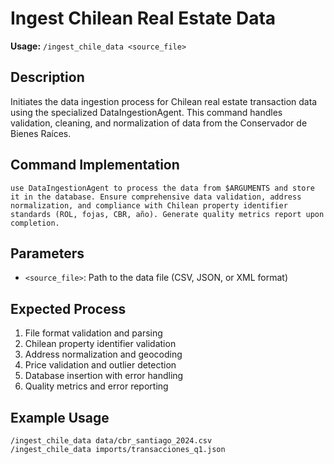 # Ingest Chilean Real Estate Data

**Usage:** `/ingest_chile_data <source_file>`

## Description
Initiates the data ingestion process for Chilean real estate transaction data using the specialized DataIngestionAgent. This command handles validation, cleaning, and normalization of data from the Conservador de Bienes Raíces.

## Command Implementation
```
use DataIngestionAgent to process the data from $ARGUMENTS and store it in the database. Ensure comprehensive data validation, address normalization, and compliance with Chilean property identifier standards (ROL, fojas, CBR, año). Generate quality metrics report upon completion.
```

## Parameters
- `<source_file>`: Path to the data file (CSV, JSON, or XML format)

## Expected Process
1. File format validation and parsing
2. Chilean property identifier validation
3. Address normalization and geocoding
4. Price validation and outlier detection
5. Database insertion with error handling
6. Quality metrics and error reporting

## Example Usage
```
/ingest_chile_data data/cbr_santiago_2024.csv
/ingest_chile_data imports/transacciones_q1.json
```
